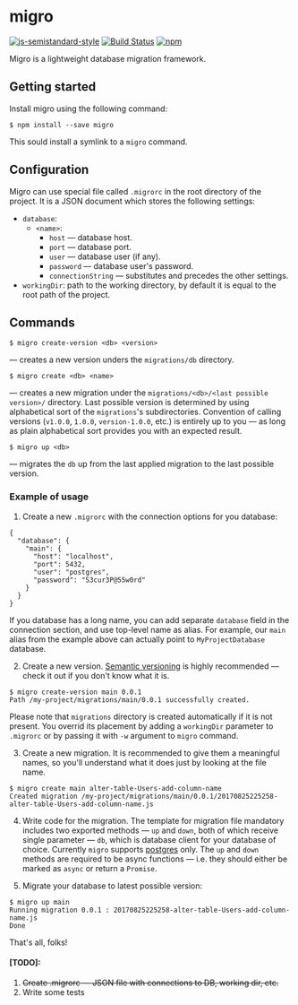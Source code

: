 # migro

[![js-semistandard-style](https://img.shields.io/badge/code%20style-semistandard-brightgreen.svg?style=flat)](https://github.com/Flet/semistandard)
[![Build Status](https://travis-ci.org/YBogomolov/migro.svg?branch=develop)](https://travis-ci.org/YBogomolov/migro)
[![npm](https://img.shields.io/npm/v/migro.svg)](https://www.npmjs.com/package/migro)

Migro is a lightweight database migration framework.

## Getting started

Install migro using the following command:

```
$ npm install --save migro
```

This sould install a symlink to a `migro` command.

## Configuration

Migro can use special file called `.migrorc` in the root directory of the project. It is a JSON document which stores the following settings:

- `database`:
  - `<name>`:
    - `host` — database host.
    - `port` — database port.
    - `user` — database user (if any).
    - `password` — database user's password.
    - `connectionString` — substitutes and precedes the other settings.
- `workingDir`: path to the working directory, by default it is equal to the root path of the project.

## Commands

```
$ migro create-version <db> <version>
```
— creates a new version unders the `migrations/db` directory.

```
$ migro create <db> <name>
```
— creates a new migration under the `migrations/<db>/<last possible version>/` directory. Last possible version is determined by using alphabetical sort of the `migrations`'s subdirectories. Convention of calling versions (`v1.0.0`, `1.0.0`, `version-1.0.0`, etc.) is entirely up to you — as long as plain alphabetical sort provides you with an expected result.

```
$ migro up <db>
```
— migrates the `db` up from the last applied migration to the last possible version.

### Example of usage

1. Create a new `.migrorc` with the connection options for you database:

```
{
  "database": {
    "main": {
      "host": "localhost",
      "port": 5432,
      "user": "postgres",
      "password": "S3cur3P@55w0rd"
    }
  }
}
```
If you database has a long name, you can add separate `database` field in the connection section, and use top-level name as alias. For example, our `main` alias from the example above can actually point to `MyProjectDatabase` database.

2. Create a new version. [Semantic versioning](http://semver.org) is highly recommended — check it out if you don't know what it is.

```
$ migro create-version main 0.0.1
Path /my-project/migrations/main/0.0.1 successfully created.
```
Please note that `migrations` directory is created automatically if it is not present. You overrid its placement by adding a `workingDir` parameter to `.migrorc` or by passing it with `-w` argument to `migro` command.

3. Create a new migration. It is recommended to give them a meaningful names, so you'll understand what it does just by looking at the file name.

```
$ migro create main alter-table-Users-add-column-name
Created migration /my-project/migrations/main/0.0.1/20170825225258-alter-table-Users-add-column-name.js
```

4. Write code for the migration. The template for migration file mandatory includes two exported methods — `up` and `down`, both of which receive single parameter — `db`, which is database client for your database of choice. Currently `migro` supports [postgres](https://www.postgresql.org) only. The `up` and `down` methods are required to be async functions — i.e. they should either be marked as `async` or return a `Promise`.

5. Migrate your database to latest possible version:

```
$ migro up main
Running migration 0.0.1 : 20170825225258-alter-table-Users-add-column-name.js
Done
```

That's all, folks!

#### [TODO]:

1. ~~Create .migrorc — JSON file with connections to DB, working dir, etc.~~
1. Write some tests